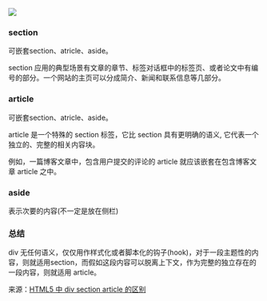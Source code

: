 ![](https://ws4.sinaimg.cn/large/006tNc79gy1fp0uzh8iv5j30jx09m789.jpg)

### section
可嵌套section、atricle、aside。

section 应用的典型场景有文章的章节、标签对话框中的标签页、或者论文中有编号的部分。一个网站的主页可以分成简介、新闻和联系信息等几部分。

### article
可嵌套section、atricle、aside。

article 是一个特殊的 section 标签，它比 section 具有更明确的语义, 它代表一个独立的、完整的相关内容块。

例如，一篇博客文章中，包含用户提交的评论的 article 就应该嵌套在包含博客文章 article 之中。



### aside
表示次要的内容(不一定是放在侧栏)

### 总结
div 无任何语义，仅仅用作样式化或者脚本化的钩子(hook)，对于一段主题性的内容，则就适用section，而假如这段内容可以脱离上下文，作为完整的独立存在的一段内容，则就适用 article。

来源：[HTML5 中 div section article 的区别](https://www.qianduan.net/html5-differences-in-the-div-section-article/)
